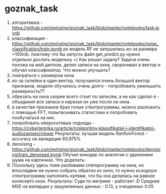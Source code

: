 # goznak_task
  1) алгоритмика - https://github.com/extralyp/goznak_task/blob/master/notebooks/task.ipynb
  2) классификация - https://github.com/extralyp/goznak_task/blob/master/notebooks/noise_classification/train.ipynb
ps модель RF не запушилась из-за размера >100mb.
пожтому что бы запусть файл get_predict.py нужно отдельно дослать модельку =)
Как решал задачу?
Задача очень похожа на мой диплом, делил записи на окна, сворачивал в вектор и обучал классификатор.
Что можно улучшить?
  1) поиграться с размером окна
  2) из-за склейки в один вектор, получаился очень большой вектор признаков, модели обучались очень долго - попробовать уменьшить размерность??
  3) обрезать на окна скорее всего стоит по записям, а не как сделал я - объединил все записи и нарезал их уже после на окна.
  4) в качестве признаков брал голые спектрограммы, можно разложить с помощью FFT, повытаскивать статистики и попробовать пообучаться на них.
  5) попробовать нйеросетевые подходы - https://cyberleninka.ru/article/n/algoritmy-klassifikatsii-i-identifikatsii-audiozapisey/viewer
Результаты:
лучшая модель RanfomForest - accuracy на валидации 93,975%
  3) denoising - https://github.com/extralyp/goznak_task/blob/master/notebooks/denoising/train_denoised.ipynb
Обучил енкодер по аналогии с удалением шума на картинках. 
Что доделать:
  1) Поскольку здесь тоже разбиваем спеткрограмму на окна, но впоследвии ее нужно собрать обратно из окон, то нужно исходную спектрограмму наполнять нулями, что бы она делилась на равное колисевто окон.
Результаты:
Судя по метрикe - работает :D
Среднее MSE на валидции у зашумленных данных - 0.13, у очищенных 0.05
